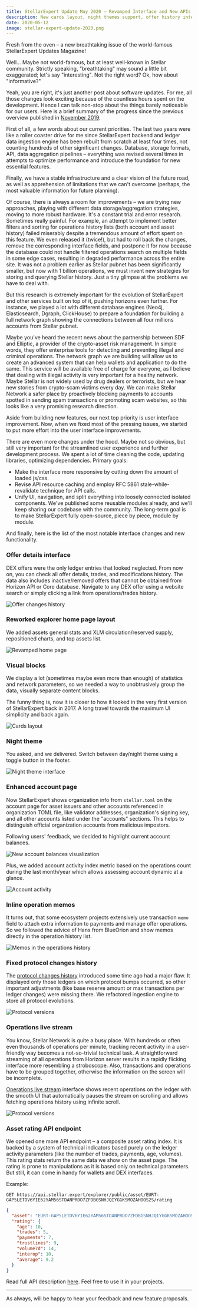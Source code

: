 ```yaml
---
title: StellarExpert Update May 2020 – Revamped Interface and New APIs
description: New cards layout, night themes support, offer history interface, operations live stream. 
date: 2020-05-12
image: stellar-expert-update-2020.png
---
```


Fresh from the oven – a new breathtaking issue of the world-famous StellarExpert
Updates Magazine!

Well... Maybe not world-famous, but at least well-known in Stellar community.
Strictly speaking, "breathtaking" may sound a little bit exaggerated; let's say
"interesting". Not the right word? Ok, how about "informative?" 

Yeah, you are right, it's just another post about software updates.
For me, all those changes look exciting because of the countless hours spent
on the development. Hence I can talk non-stop about the things barely
noticeable for our users. 
Here is a brief summary of the progress since the previous overview published in
[November 2019](./stellarexpert-update-november-2019).

First of all, a few words about our current priorities. The last two years
were like a roller coaster drive for me since StellarExpert backend and ledger
data ingestion engine has been rebuilt from scratch at least four times, not
counting hundreds of other significant changes. Database, storage formats, API,
data aggregation pipelines – everything was revised several times in attempts
to optimize performance and introduce the foundation for new essential features.

Finally, we have a stable infrastructure and a clear vision of the future road,
as well as apprehension of limitations that we can't overcome (perhaps, the most
valuable information for future planning).

Of course, there is always a room for improvements – we are trying new approaches,
playing with different data storage/aggregation strategies, moving to more robust
hardware. It's a constant trial and error research. Sometimes really painful.
For example, an attempt to implement better filters and sorting for operations
history lists (both account and asset history) failed miserably despite a
tremendous amount of effort spent on this feature. We even released it (twice!),
but had to roll back the changes, remove the corresponding interface fields,
and postpone it for now because the database could not handle filtered
operations search on multiple fields in some edge cases, resulting in degraded
performance across the entire site. It was not a problem earlier as Stellar
pubnet has been significantly smaller, but now with 1 billion operations, we
must invent new strategies for storing and querying Stellar history.
Just a tiny glimpse at the problems we have to deal with.

But this research is extremely important for the evolution of StellarExpert and
other services built on top of it, pushing horizons even further.
For instance, we played a lot with different database engines (Neo4j,
Elasticsearch, Dgraph, ClickHouse) to prepare a foundation for building a full
network graph showing the connections between all four millions accounts from
Stellar pubnet.

Maybe you've heard the recent news about the partnership between
SDF and Elliptic, a provider of the crypto-asset risk management. In simple
words, they offer enterprise tools for detecting and preventing illegal and
criminal operations. The network graph we are building will allow us to create
an advanced system that can help wallets and application to do the same.
This service will be available free of charge for everyone, as I believe that
dealing with illegal activity is very important for a healthy network. Maybe
Stellar is not widely used by drug dealers or terrorists, but we hear new
stories from crypto-scam victims every day. We can make Stellar Network a
safer place by proactively blocking payments to accounts spotted in sending
spam transactions or promoting scam websites, so this looks like a very
promising research direction.

Aside from building new features, our next top priority is user interface
improvement. Now, when we fixed most of the pressing issues, we started to put
more effort into the user interface improvements.

There are even more changes under the hood. Maybe not so obvious, but still very
important for the streamlined user experience and further development process.
We spent a lot of time cleaning the code, updating libraries, optimizing
dependencies. Primary goals:
 
- Make the interface more responsive by cutting down the amount of loaded js/css.
- Revise API resource caching and employ RFC 5861 stale-while-revalidate
technique for API calls.
- Unify UI, navigation, and split everything into loosely connected isolated
components. We've published some reusable modules already, and we'll keep
sharing our codebase with the community. The long-term goal is to make
StellarExpert fully open-source, piece by piece, module by module.

And finally, here is the list of the most notable interface changes and
new functionality.

### Offer details interface
 
DEX offers were the only ledger entries that looked neglected.
From now on, you can check all offer details, trades, and
modifications history. The data also includes inactive/removed offers that
cannot be obtained from Horizon API or Core database.
Navigate to any DEX offer using a website search or simply clicking a link
from operations/trades history.

![Offer changes history](offer-interface.png)

### Reworked explorer home page layout

We added assets general stats and XLM circulation/reserved supply, repositioned
charts, and top assets list.

![Revamped home page](home-page-layout.png)

### Visual blocks 

We display a lot (sometimes maybe even more than enough) of statistics and
network parameters, so we needed a way to unobtrusively group the data,
visually separate content blocks.

The funny thing is, now it is closer to how it looked in the very first version
of StellarExpert back in 2017. A long travel towards the maximum UI simplicity
and back again. 

![Cards layout](card-layout.png)

### Night theme

You asked, and we delivered. Switch between day/night theme using a toggle
button in the footer.

![Night theme interface](night-theme.png)

### Enhanced account page

Now StellarExpert shows organization info from `stellar.toml` on the account
page for asset issuers and other accounts referenced in organization TOML file,
like validator addresses, organization's signing key, and all other accounts
listed under the "accounts" sections. This helps to distinguish official
organization accounts from malicious impostors.

Following users' feedback, we decided to highlight current account balances. 

![New account balances visualization](account-balances.png)

Plus, we added account activity index metric based on the operations count
during the last month/year which allows assessing account dynamic at a glance.

![Account activity](account-activity-index.png)

### Inline operation memos

It turns out, that some ecosystem projects extensively use transaction `memo`
field to attach extra information to payments and manage offer operations. So
we followed the advice of Hans from BlueOrion and show memos directly in the
operation history list.

![Memos in the operations history](operations-memo.png)

### Fixed protocol changes history

The [protocol changes history](https://stellar.expert/explorer/public/protocol-history)
introduced some time ago had a major flaw. It displayed only those ledgers on
which protocol bumps occurred, so other important adjustments (like base reserve
amount or max transactions per ledger changes) were missing there.
We refactored ingestion engine to store all protocol evolutions.

![Protocol versions](protocol-versions-history.png)

### Operations live stream

You know, Stellar Network is quite a busy place. With hundreds or often even
thousands of operations per minute, tracking recent activity in a user-friendly
way becomes a not-so-trivial technical task. A straightforward streaming of all
operations from Horizon server results in a rapidly flicking interface more
resembling a stroboscope. Also, transactions and operations have to be grouped
together, otherwise the information on the screen will be incomplete.

[Operations live stream](https://stellar.expert/explorer/public/operations-live-stream)
interface shows recent operations on the ledger with the smooth UI that
automatically pauses the stream on scrolling and allows fetching operations
history using infinite scroll.

![Protocol versions](operations-live-stream.png)

### Asset rating API endpoint

We opened one more API endpoint – a composite asset rating index. It is backed
by a system of technical indicators based purely on the ledger activity
parameters (like the number of trades, payments, age, volumes). This rating
stats return the same data we show on the asset page. The rating is prone
to manipulations as it is based only on technical parameters. But still, it can
come in handy for wallets and DEX interfaces.

Example:

```
GET https://api.stellar.expert/explorer/public/asset/EURT-GAP5LETOV6YIE62YAM56STDANPRDO7ZFDBGSNHJQIYGGKSMOZAHOOS2S/rating
```

```json
{
  "asset": "EURT-GAP5LETOV6YIE62YAM56STDANPRDO7ZFDBGSNHJQIYGGKSMOZAHOOS2S-1",
  "rating": {
    "age": 10,
    "trades": 5,
    "payments": 7,
    "trustlines": 9,
    "volume7d": 14,
    "interop": 10,
    "average": 9.2
  }
}
```

Read full API description [here](https://github.com/orbitlens/stellar-expert-explorer/blob/master/docs/api/rating.md).
Feel free to use it in your projects.

---

As always, will be happy to hear your feedback and new feature proposals.